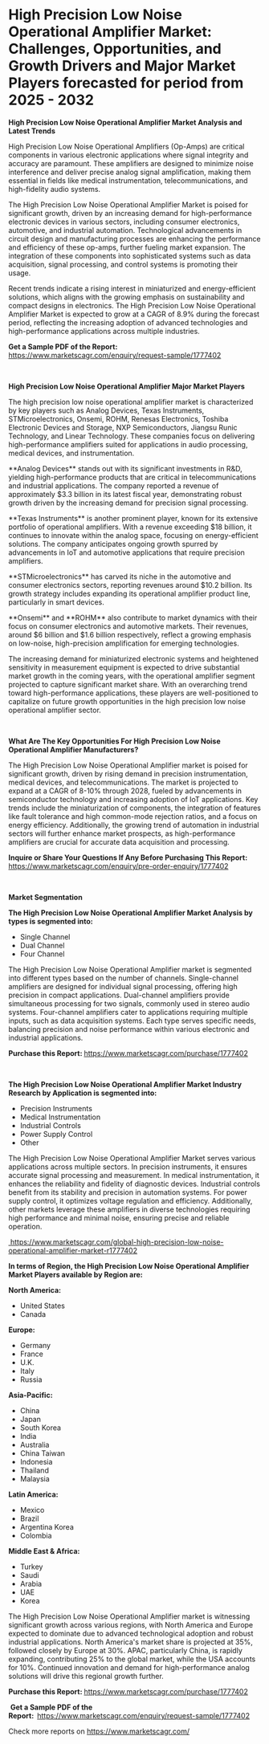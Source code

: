 <p><h1>High Precision Low Noise Operational Amplifier Market: Challenges, Opportunities, and Growth Drivers and Major Market Players forecasted for period from 2025 - 2032</h1></p><p><strong>High Precision Low Noise Operational Amplifier Market Analysis and Latest Trends</strong></p>
<p><p>High Precision Low Noise Operational Amplifiers (Op-Amps) are critical components in various electronic applications where signal integrity and accuracy are paramount. These amplifiers are designed to minimize noise interference and deliver precise analog signal amplification, making them essential in fields like medical instrumentation, telecommunications, and high-fidelity audio systems.</p><p>The High Precision Low Noise Operational Amplifier Market is poised for significant growth, driven by an increasing demand for high-performance electronic devices in various sectors, including consumer electronics, automotive, and industrial automation. Technological advancements in circuit design and manufacturing processes are enhancing the performance and efficiency of these op-amps, further fueling market expansion. The integration of these components into sophisticated systems such as data acquisition, signal processing, and control systems is promoting their usage.</p><p>Recent trends indicate a rising interest in miniaturized and energy-efficient solutions, which aligns with the growing emphasis on sustainability and compact designs in electronics. The High Precision Low Noise Operational Amplifier Market is expected to grow at a CAGR of 8.9% during the forecast period, reflecting the increasing adoption of advanced technologies and high-performance applications across multiple industries.</p></p>
<p><strong>Get a Sample PDF of the Report:&nbsp;</strong> <a href="https://www.marketscagr.com/enquiry/request-sample/1777402?utm_campaign=2526&utm_medium=2&utm_source=Github&utm_content=ia&utm_term=06042025&utm_id=high-precision-low-noise-operational-amplifier">https://www.marketscagr.com/enquiry/request-sample/1777402</a></p>
<p>&nbsp;</p>
<p><strong>High Precision Low Noise Operational Amplifier Major Market Players</strong></p>
<p><p>The high precision low noise operational amplifier market is characterized by key players such as Analog Devices, Texas Instruments, STMicroelectronics, Onsemi, ROHM, Renesas Electronics, Toshiba Electronic Devices and Storage, NXP Semiconductors, Jiangsu Runic Technology, and Linear Technology. These companies focus on delivering high-performance amplifiers suited for applications in audio processing, medical devices, and instrumentation.</p><p>**Analog Devices** stands out with its significant investments in R&D, yielding high-performance products that are critical in telecommunications and industrial applications. The company reported a revenue of approximately $3.3 billion in its latest fiscal year, demonstrating robust growth driven by the increasing demand for precision signal processing.</p><p>**Texas Instruments** is another prominent player, known for its extensive portfolio of operational amplifiers. With a revenue exceeding $18 billion, it continues to innovate within the analog space, focusing on energy-efficient solutions. The company anticipates ongoing growth spurred by advancements in IoT and automotive applications that require precision amplifiers.</p><p>**STMicroelectronics** has carved its niche in the automotive and consumer electronics sectors, reporting revenues around $10.2 billion. Its growth strategy includes expanding its operational amplifier product line, particularly in smart devices.</p><p>**Onsemi** and **ROHM** also contribute to market dynamics with their focus on consumer electronics and automotive markets. Their revenues, around $6 billion and $1.6 billion respectively, reflect a growing emphasis on low-noise, high-precision amplification for emerging technologies.</p><p>The increasing demand for miniaturized electronic systems and heightened sensitivity in measurement equipment is expected to drive substantial market growth in the coming years, with the operational amplifier segment projected to capture significant market share. With an overarching trend toward high-performance applications, these players are well-positioned to capitalize on future growth opportunities in the high precision low noise operational amplifier sector.</p></p>
<p>&nbsp;</p>
<p><strong>What Are The Key Opportunities For High Precision Low Noise Operational Amplifier Manufacturers?</strong></p>
<p><p>The High Precision Low Noise Operational Amplifier market is poised for significant growth, driven by rising demand in precision instrumentation, medical devices, and telecommunications. The market is projected to expand at a CAGR of 8-10% through 2028, fueled by advancements in semiconductor technology and increasing adoption of IoT applications. Key trends include the miniaturization of components, the integration of features like fault tolerance and high common-mode rejection ratios, and a focus on energy efficiency. Additionally, the growing trend of automation in industrial sectors will further enhance market prospects, as high-performance amplifiers are crucial for accurate data acquisition and processing.</p></p>
<p><strong>Inquire or Share Your Questions If Any Before Purchasing This Report:</strong> <a href="https://www.marketscagr.com/enquiry/pre-order-enquiry/1777402?utm_campaign=2526&utm_medium=2&utm_source=Github&utm_content=ia&utm_term=06042025&utm_id=high-precision-low-noise-operational-amplifier">https://www.marketscagr.com/enquiry/pre-order-enquiry/1777402</a></p>
<p>&nbsp;</p>
<p><strong>Market Segmentation</strong></p>
<p><strong>The High Precision Low Noise Operational Amplifier Market Analysis by types is segmented into:</strong></p>
<p><ul><li>Single Channel</li><li>Dual Channel</li><li>Four Channel</li></ul></p>
<p><p>The High Precision Low Noise Operational Amplifier market is segmented into different types based on the number of channels. Single-channel amplifiers are designed for individual signal processing, offering high precision in compact applications. Dual-channel amplifiers provide simultaneous processing for two signals, commonly used in stereo audio systems. Four-channel amplifiers cater to applications requiring multiple inputs, such as data acquisition systems. Each type serves specific needs, balancing precision and noise performance within various electronic and industrial applications.</p></p>
<p><strong>Purchase this Report:&nbsp;</strong><a href="https://www.marketscagr.com/purchase/1777402?utm_campaign=2526&utm_medium=2&utm_source=Github&utm_content=ia&utm_term=06042025&utm_id=high-precision-low-noise-operational-amplifier">https://www.marketscagr.com/purchase/1777402</a></p>
<p>&nbsp;</p>
<p><strong>The High Precision Low Noise Operational Amplifier Market Industry Research by Application is segmented into:</strong></p>
<p><ul><li>Precision Instruments</li><li>Medical Instrumentation</li><li>Industrial Controls</li><li>Power Supply Control</li><li>Other</li></ul></p>
<p><p>The High Precision Low Noise Operational Amplifier Market serves various applications across multiple sectors. In precision instruments, it ensures accurate signal processing and measurement. In medical instrumentation, it enhances the reliability and fidelity of diagnostic devices. Industrial controls benefit from its stability and precision in automation systems. For power supply control, it optimizes voltage regulation and efficiency. Additionally, other markets leverage these amplifiers in diverse technologies requiring high performance and minimal noise, ensuring precise and reliable operation.</p></p>
<p><a href="https://www.marketscagr.com/global-high-precision-low-noise-operational-amplifier-market-r1777402?utm_campaign=2526&utm_medium=2&utm_source=Github&utm_content=ia&utm_term=06042025&utm_id=high-precision-low-noise-operational-amplifier">&nbsp;https://www.marketscagr.com/global-high-precision-low-noise-operational-amplifier-market-r1777402</a></p>
<p><strong>In terms of Region, the High Precision Low Noise Operational Amplifier Market Players available by Region are:</strong></p>
<p>
    <p> <strong> North America: </strong>
        <ul>
            <li>United States</li>
            <li>Canada</li>
        </ul>
        </p> 
    <p> <strong> Europe: </strong>
        <ul>
            <li>Germany</li>
            <li>France</li>
            <li>U.K.</li>
            <li>Italy</li>
            <li>Russia</li>
        </ul>
        </p> 
    <p> <strong> Asia-Pacific: </strong>
        <ul>
            <li>China</li>
            <li>Japan</li>
            <li>South Korea</li>
            <li>India</li>
            <li>Australia</li>
            <li>China Taiwan</li>
            <li>Indonesia</li>
            <li>Thailand</li>
            <li>Malaysia</li>
        </ul>
        </p> 
    <p> <strong> Latin America: </strong>
        <ul>
            <li>Mexico</li>
            <li>Brazil</li>
            <li>Argentina Korea</li>
            <li>Colombia</li>
        </ul>
        </p> 
    <p> <strong> Middle East & Africa: </strong>
        <ul>
            <li>Turkey</li>
            <li>Saudi</li>
            <li>Arabia</li>
            <li>UAE</li>
            <li>Korea</li>
        </ul>
    </p>
    </p>
<p><p>The High Precision Low Noise Operational Amplifier market is witnessing significant growth across various regions, with North America and Europe expected to dominate due to advanced technological adoption and robust industrial applications. North America's market share is projected at 35%, followed closely by Europe at 30%. APAC, particularly China, is rapidly expanding, contributing 25% to the global market, while the USA accounts for 10%. Continued innovation and demand for high-performance analog solutions will drive this regional growth further.</p></p>
<p><strong>Purchase this Report: </strong><a href="https://www.marketscagr.com/purchase/1777402?utm_campaign=2526&utm_medium=2&utm_source=Github&utm_content=ia&utm_term=06042025&utm_id=high-precision-low-noise-operational-amplifier">https://www.marketscagr.com/purchase/1777402</a></p>
<p>&nbsp;<strong>Get a Sample PDF of the Report:&nbsp;&nbsp;</strong><a href="https://www.marketscagr.com/enquiry/request-sample/1777402?utm_campaign=2526&utm_medium=2&utm_source=Github&utm_content=ia&utm_term=06042025&utm_id=high-precision-low-noise-operational-amplifier">https://www.marketscagr.com/enquiry/request-sample/1777402</a></p>
<p><strong></strong></p>
<p>Check more reports on <a href="https://www.marketscagr.com/?utm_campaign=2526&utm_medium=2&utm_source=Github&utm_content=ia&utm_term=06042025&utm_id=high-precision-low-noise-operational-amplifier">https://www.marketscagr.com/</a></p>
